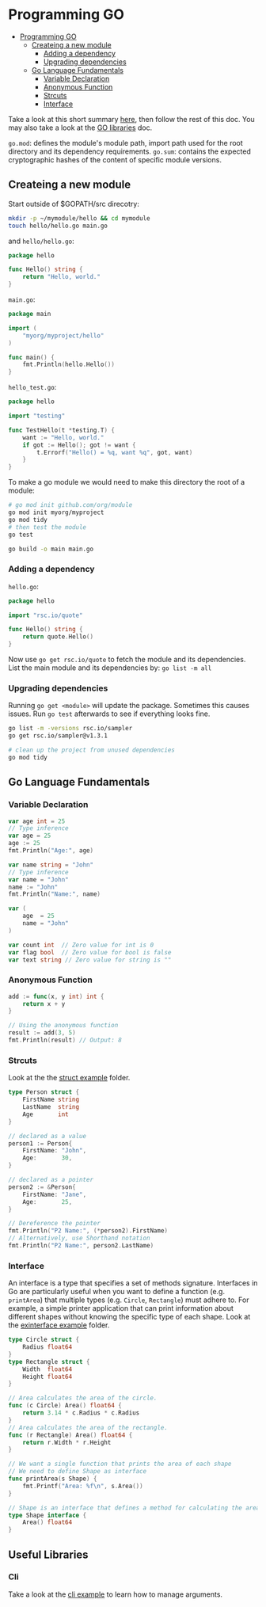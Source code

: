 # Programming GO

- [Programming GO](#programming-go)
  - [Createing a new module](#createing-a-new-module)
    - [Adding a dependency](#adding-a-dependency)
    - [Upgrading dependencies](#upgrading-dependencies)
  - [Go Language Fundamentals](#go-language-fundamentals)
    - [Variable Declaration](#variable-declaration)
    - [Anonymous Function](#anonymous-function)
    - [Strcuts](#strcuts)
    - [Interface](#interface)


Take a look at this short summary [here](https://go.dev/blog/using-go-modules), then follow the rest of this doc. You 
may also take a look at the [GO libraries](./go-libraries.md) doc.

`go.mod`: defines the module's module path, import path used for the root directory and its dependency requirements.
`go.sum`: contains the expected cryptographic hashes of the content of specific module versions.

## Createing a new module

Start outside of $GOPATH/src direcotry:

```bash
mkdir -p ~/mymodule/hello && cd mymodule
touch hello/hello.go main.go
```

and `hello/hello.go`:
```go
package hello

func Hello() string {
    return "Hello, world."
}
```

`main.go`:
```go
package main

import (
    "myorg/myproject/hello"
)

func main() {
    fmt.Println(hello.Hello())
}
```

`hello_test.go`:
```go
package hello

import "testing"

func TestHello(t *testing.T) {
    want := "Hello, world."
    if got := Hello(); got != want {
        t.Errorf("Hello() = %q, want %q", got, want)
    }
}
```

To make a go module we would need to make this directory the root of a module:

```bash
# go mod init github.com/org/module
go mod init myorg/myproject
go mod tidy
# then test the module
go test

go build -o main main.go
```

### Adding a dependency

`hello.go`:
```go
package hello

import "rsc.io/quote"

func Hello() string {
    return quote.Hello()
}
```

Now use `go get rsc.io/quote` to fetch the module and its dependencies. 
List the main module and its dependencies by: `go list -m all`

### Upgrading dependencies

Running `go get <module>` will update the package. Sometimes this causes issues. Run `go test` afterwards to see if everything looks fine.

```bash
go list -m -versions rsc.io/sampler
go get rsc.io/sampler@v1.3.1
```

```bash
# clean up the project from unused dependencies
go mod tidy
```

## Go Language Fundamentals

### Variable Declaration
```go
var age int = 25
// Type inference
var age = 25
age := 25
fmt.Println("Age:", age)

var name string = "John"
// Type inference
var name = "John"
name := "John"
fmt.Println("Name:", name)

var (
    age  = 25
    name = "John"
)

var count int  // Zero value for int is 0
var flag bool  // Zero value for bool is false
var text string // Zero value for string is ""
```

### Anonymous Function
```go
add := func(x, y int) int {
    return x + y
}

// Using the anonymous function
result := add(3, 5)
fmt.Println(result) // Output: 8
```


### Strcuts
Look at the the [struct example](./examples/ex-struct/) folder.
```go
type Person struct {
	FirstName string
	LastName  string
	Age       int
}

// declared as a value
person1 := Person{
    FirstName: "John",
    Age:       30,
}

// declared as a pointer
person2 := &Person{
    FirstName: "Jane",
    Age:       25,
}

// Dereference the pointer
fmt.Println("P2 Name:", (*person2).FirstName) 
// Alternatively, use Shorthand notation
fmt.Println("P2 Name:", person2.LastName)
```

### Interface
An interface is a type that specifies a set of methods signature. Interfaces in Go are particularly useful 
when you want to define a function (e.g. `printArea`) that multiple types (e.g. `Circle`, `Rectangle`) must 
adhere to. For example, a simple printer 
application that can print information about different shapes without knowing the specific type of each shape.
Look at the [exinterface example](./examples/ex-interface/) folder.
```go
type Circle struct {
	Radius float64
}
type Rectangle struct {
	Width  float64
	Height float64
}

// Area calculates the area of the circle.
func (c Circle) Area() float64 {
	return 3.14 * c.Radius * c.Radius
}
// Area calculates the area of the rectangle.
func (r Rectangle) Area() float64 {
	return r.Width * r.Height
}

// We want a single function that prints the area of each shape
// We need to define Shape as interface
func printArea(s Shape) {
	fmt.Printf("Area: %f\n", s.Area())
}

// Shape is an interface that defines a method for calculating the area.
type Shape interface {
	Area() float64
}
``` 

## Useful Libraries
### Cli
Take a look at the [cli example](./examples-libraries/cli/) to learn how to manage arguments.